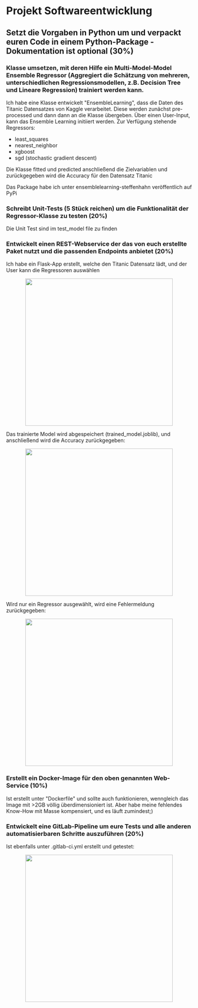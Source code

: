 # Projekt Softwareentwicklung

## Setzt die Vorgaben in Python um und verpackt euren Code in einem Python-Package - Dokumentation ist optional (30%)

### Klasse umsetzen, mit deren Hilfe ein Multi-Model-Model Ensemble Regressor (Aggregiert die Schätzung von mehreren, unterschiedlichen Regressionsmodellen, z.B. Decision Tree und Lineare Regression) trainiert werden kann.

Ich habe eine Klasse entwickelt "EnsembleLearning", dass die Daten des Titanic Datensatzes von Kaggle verarbeitet. Diese werden zunächst pre-processed und dann dann an die Klasse übergeben. Über einen User-Input, kann das Ensemble Learning initiiert werden. Zur Verfügung stehende Regressors:
- least_squares 
- nearest_neighbor 
- xgboost
- sgd (stochastic gradient descent)

Die Klasse fitted und predicted anschließend die Zielvariablen und zurückgegeben wird die Accuracy für den Datensatz Titanic

Das Package habe ich unter ensemblelearning-steffenhahn veröffentlich auf PyPi


### Schreibt Unit-Tests (5 Stück reichen) um die Funktionalität der Regressor-Klasse zu testen (20%)

Die Unit Test sind im test_model file zu finden

### Entwickelt einen REST-Webservice der das von euch erstellte Paket nutzt und die passenden Endpoints anbietet (20%)

Ich habe ein Flask-App erstellt, welche den Titanic Datensatz lädt, und der User kann die Regressoren auswählen

<div align="center">
    <img src="/screenshots/screen1.png" width="400px"</img> 
</div>

Das trainierte Model wird abgespeichert (trained_model.joblib), und anschließend wird die Accuracy zurückgegeben:

<div align="center">
    <img src="/screenshots/screen2.png" width="400px" </img> 
</div>

Wird nur ein Regressor ausgewählt, wird eine Fehlermeldung zurückgegeben:

<div align="center">
    <img src="/screenshots/screen3.png" width="400px" </img> 
</div>


### Erstellt ein Docker-Image für den oben genannten Web-Service (10%)

Ist erstellt unter "Dockerfile" und sollte auch funktionieren, wenngleich das Image mit >2GB völlig überdimensioniert ist. Aber habe meine fehlendes Know-How mit Masse kompensiert, und es läuft zumindest;)

### Entwickelt eine GitLab-Pipeline um eure Tests und alle anderen automatisierbaren Schritte auszuführen (20%)

Ist ebenfalls unter .gitlab-ci.yml erstellt und getestet:

<div align="center">
    <img src="/screenshots/screen4.png" width="400px" </img> 
</div>

